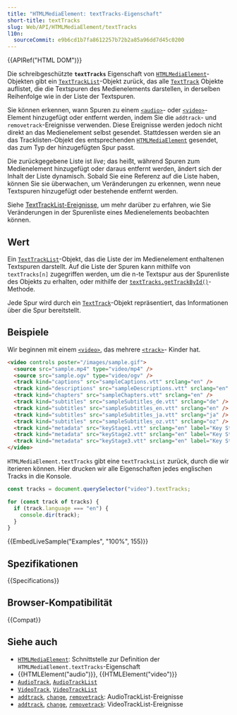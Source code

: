 ```yaml
---
title: "HTMLMediaElement: textTracks-Eigenschaft"
short-title: textTracks
slug: Web/API/HTMLMediaElement/textTracks
l10n:
  sourceCommit: e9b6cd1b7fa8612257b72b2a85a96dd7d45c0200
---
```


{{APIRef("HTML DOM")}}

Die schreibgeschützte **`textTracks`**
Eigenschaft von [`HTMLMediaElement`](/de/docs/Web/API/HTMLMediaElement)-Objekten gibt ein
[`TextTrackList`](/de/docs/Web/API/TextTrackList)-Objekt zurück, das alle [`TextTrack`](/de/docs/Web/API/TextTrack)
Objekte auflistet, die die Textspuren des Medienelements darstellen, in derselben Reihenfolge wie in
der Liste der Textspuren.

Sie können erkennen, wann Spuren zu einem
[`<audio>`](/de/docs/Web/HTML/Reference/Elements/audio)- oder
[`<video>`](/de/docs/Web/HTML/Reference/Elements/video)-Element hinzugefügt oder entfernt werden,
indem Sie die `addtrack`- und `removetrack`-Ereignisse verwenden. Diese
Ereignisse werden jedoch nicht direkt an das Medienelement selbst gesendet. Stattdessen werden sie an das
Tracklisten-Objekt des entsprechenden [`HTMLMediaElement`](/de/docs/Web/API/HTMLMediaElement)
gesendet, das zum Typ der hinzugefügten Spur passt.

Die zurückgegebene Liste ist _live_; das heißt, während Spuren zum Medienelement hinzugefügt oder daraus entfernt werden, ändert sich der Inhalt der Liste dynamisch. Sobald Sie eine Referenz auf
die Liste haben, können Sie sie überwachen, um Veränderungen zu erkennen, wenn neue Textspuren hinzugefügt oder bestehende entfernt werden.

Siehe [TextTrackList-Ereignisse](/de/docs/Web/API/TextTrackList#events), um mehr darüber zu erfahren, wie Sie Veränderungen in der Spurenliste eines Medienelements beobachten können.

## Wert

Ein [`TextTrackList`](/de/docs/Web/API/TextTrackList)-Objekt, das die Liste der im Medienelement enthaltenen Textspuren darstellt. Auf die Liste der Spuren kann mithilfe von `textTracks[n]` zugegriffen werden, um die n-te Textspur aus der Spurenliste des Objekts zu erhalten, oder mithilfe der [`textTracks.getTrackById()`](/de/docs/Web/API/TextTrackList/getTrackById)-Methode.

Jede Spur wird durch ein [`TextTrack`](/de/docs/Web/API/TextTrack)-Objekt repräsentiert, das Informationen über die Spur bereitstellt.

## Beispiele

Wir beginnen mit einem
[`<video>`](/de/docs/Web/HTML/Reference/Elements/video), das
mehrere [`<track>`](/de/docs/Web/HTML/Reference/Elements/track)-
Kinder hat.

```html
<video controls poster="/images/sample.gif">
  <source src="sample.mp4" type="video/mp4" />
  <source src="sample.ogv" type="video/ogv" />
  <track kind="captions" src="sampleCaptions.vtt" srclang="en" />
  <track kind="descriptions" src="sampleDescriptions.vtt" srclang="en" />
  <track kind="chapters" src="sampleChapters.vtt" srclang="en" />
  <track kind="subtitles" src="sampleSubtitles_de.vtt" srclang="de" />
  <track kind="subtitles" src="sampleSubtitles_en.vtt" srclang="en" />
  <track kind="subtitles" src="sampleSubtitles_ja.vtt" srclang="ja" />
  <track kind="subtitles" src="sampleSubtitles_oz.vtt" srclang="oz" />
  <track kind="metadata" src="keyStage1.vtt" srclang="en" label="Key Stage 1" />
  <track kind="metadata" src="keyStage2.vtt" srclang="en" label="Key Stage 2" />
  <track kind="metadata" src="keyStage3.vtt" srclang="en" label="Key Stage 3" />
</video>
```

`HTMLMediaElement.textTracks` gibt eine
`textTracksList` zurück, durch die wir iterieren können. Hier drucken wir alle Eigenschaften
jedes englischen Tracks in die Konsole.

```js
const tracks = document.querySelector("video").textTracks;

for (const track of tracks) {
  if (track.language === "en") {
    console.dir(track);
  }
}
```

{{EmbedLiveSample("Examples", "100%", 155)}}

## Spezifikationen

{{Specifications}}

## Browser-Kompatibilität

{{Compat}}

## Siehe auch

- [`HTMLMediaElement`](/de/docs/Web/API/HTMLMediaElement): Schnittstelle zur Definition der `HTMLMediaElement.textTracks`-Eigenschaft
- {{HTMLElement("audio")}}, {{HTMLElement("video")}}
- [`AudioTrack`](/de/docs/Web/API/AudioTrack), [`AudioTrackList`](/de/docs/Web/API/AudioTrackList)
- [`VideoTrack`](/de/docs/Web/API/VideoTrack), [`VideoTrackList`](/de/docs/Web/API/VideoTrackList)
- [`addtrack`](/de/docs/Web/API/VideoTrackList/addtrack_event),
  [`change`](/de/docs/Web/API/VideoTrackList/change_event),
  [`removetrack`](/de/docs/Web/API/VideoTrackList/removetrack_event): AudioTrackList-Ereignisse
- [`addtrack`](/de/docs/Web/API/VideoTrackList/addtrack_event),
  [`change`](/de/docs/Web/API/VideoTrackList/change_event),
  [`removetrack`](/de/docs/Web/API/VideoTrackList/removetrack_event): VideoTrackList-Ereignisse
